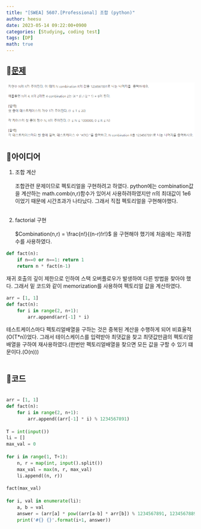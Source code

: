 ```yaml
---
title: "[SWEA] 5607.[Professional] 조합 (python)"
author: heesu
date: 2023-05-14 09:22:00+0900
categories: [Studying, coding test]
tags: [DP]
math: true
---
```



## 📌[문제](https://swexpertacademy.com/main/code/problem/problemDetail.do?problemLevel=3&contestProbId=AWXGKdbqczEDFAUo&categoryId=AWXGKdbqczEDFAUo&categoryType=CODE&problemTitle=&orderBy=PASS_RATE&selectCodeLang=PYTHON&select-1=3&pageSize=10&pageIndex=10)


![Alt text](https://github.com/skagmltn7/practice_coding_test/blob/main/SWEA/img/problem_5607.PNG?raw=true)

## 💪아이디어

1. 조합 계산<br><br>
조합관련 문제이므로 펙토리얼을 구현하려고 하였다. 
python에는 combination값을 계산하는 math.comb(n,r)함수가 있어서 사용하려하였지만 n의 최대값이 1e6이었기 때문에 시간초과가 나타났다. 그래서 직접 펙토리얼을 구현해야했다.
<br><br>

2. factorial 구현<br><br>
$Combination(n,r) = \frac{n!}{(n-r)!r!}$ 을 구현해야 했기에 처음에는 재귀함수를 사용하였다.

```python
def fact(n):
    if n==0 or n==1: return 1
    return n * fact(n-1)
```
재귀 호출의 깊이 제한으로 인하여 스택 오버플로우가 발생하여 다른 방법을 찾아야 했다.
그래서 밑 코드와 같이 memorization를 사용하여 펙토리얼 값을 계산하였다.

```python
arr = [1, 1]
def fact(n):
    for i in range(2, n+1):
        arr.append(arr[-1] * i)
```

테스트케이스마다 펙토리얼배열을 구하는 것은 중복된 계산을 수행하게 되어 비효율적(O(T*n))었다. 그래서 테이스케이스를 입력받아 최댓값을 찾고 최댓값만큼의 펙토리얼배열을 구하여 재사용하였다.(한번만 펙토리얼배열을 찾으면 모든 값을 구할 수 있기 떄문이다.(O(n)))
<br><br>

## 🥂코드


```python

arr = [1, 1]
def fact(n):
    for i in range(2, n+1):
        arr.append((arr[-1] * i) % 1234567891)

T = int(input())
li = []
max_val = 0

for i in range(1, T+1):
    n, r = map(int, input().split())
    max_val = max(n, r, max_val)
    li.append((n, r))

fact(max_val)

for i, val in enumerate(li):
    a, b = val
    answer = (arr[a] * pow((arr[a-b] * arr[b]) % 1234567891, 1234567889, 1234567891)) % 1234567891
    print('#{} {}'.format(i+1, answer))
```